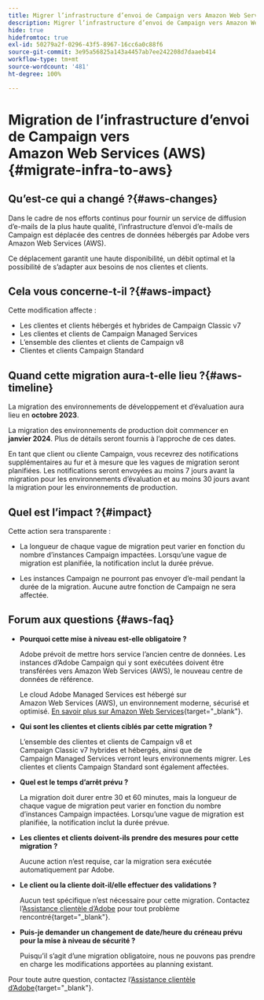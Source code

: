 ```yaml
---
title: Migrer l’infrastructure d’envoi de Campaign vers Amazon Web Services (AWS)
description: Migrer l’infrastructure d’envoi de Campaign vers Amazon Web Services (AWS)
hide: true
hidefromtoc: true
exl-id: 50279a2f-0296-43f5-8967-16cc6a0c88f6
source-git-commit: 3e95a56825a143a4457ab7ee242208d7daaeb414
workflow-type: tm+mt
source-wordcount: '481'
ht-degree: 100%

---
```


# Migration de l’infrastructure d’envoi de Campaign vers Amazon Web Services (AWS) {#migrate-infra-to-aws}

## Qu’est-ce qui a changé ?{#aws-changes}

Dans le cadre de nos efforts continus pour fournir un service de diffusion d’e-mails de la plus haute qualité, l’infrastructure d’envoi d’e-mails de Campaign est déplacée des centres de données hébergés par Adobe vers Amazon Web Services (AWS).

Ce déplacement garantit une haute disponibilité, un débit optimal et la possibilité de s’adapter aux besoins de nos clientes et clients.

## Cela vous concerne-t-il ?{#aws-impact}

Cette modification affecte :

* Les clientes et clients hébergés et hybrides de Campaign Classic v7
* Les clientes et clients de Campaign Managed Services
* L’ensemble des clientes et clients de Campaign v8
* Clientes et clients Campaign Standard

## Quand cette migration aura-t-elle lieu ?{#aws-timeline}

La migration des environnements de développement et d’évaluation aura lieu en **octobre 2023**.

La migration des environnements de production doit commencer en **janvier 2024**. Plus de détails seront fournis à l’approche de ces dates.

En tant que client ou cliente Campaign, vous recevrez des notifications supplémentaires au fur et à mesure que les vagues de migration seront planifiées. Les notifications seront envoyées au moins 7 jours avant la migration pour les environnements d’évaluation et au moins 30 jours avant la migration pour les environnements de production.

## Quel est l’impact ?{#impact}

Cette action sera transparente :

* La longueur de chaque vague de migration peut varier en fonction du nombre d’instances Campaign impactées. Lorsqu’une vague de migration est planifiée, la notification inclut la durée prévue.

* Les instances Campaign ne pourront pas envoyer d’e-mail pendant la durée de la migration. Aucune autre fonction de Campaign ne sera affectée.


## Forum aux questions {#aws-faq}

* **Pourquoi cette mise à niveau est-elle obligatoire ?**

  Adobe prévoit de mettre hors service l’ancien centre de données. Les instances d’Adobe Campaign qui y sont exécutées doivent être transférées vers Amazon Web Services (AWS), le nouveau centre de données de référence.

  Le cloud Adobe Managed Services est hébergé sur Amazon Web Services (AWS), un environnement moderne, sécurisé et optimisé. [En savoir plus sur Amazon Web Services](https://aws.amazon.com/application-hosting/benefits/){target="_blank"}.

* **Qui sont les clientes et clients ciblés par cette migration ?**

  L’ensemble des clientes et clients de Campaign v8 et Campaign Classic v7 hybrides et hébergés, ainsi que de Campaign Managed Services verront leurs environnements migrer. Les clientes et clients Campaign Standard sont également affectées.

* **Quel est le temps d’arrêt prévu ?**

  La migration doit durer entre 30 et 60 minutes, mais la longueur de chaque vague de migration peut varier en fonction du nombre d’instances Campaign impactées. Lorsqu’une vague de migration est planifiée, la notification inclut la durée prévue.

* **Les clientes et clients doivent-ils prendre des mesures pour cette migration ?**

  Aucune action n’est requise, car la migration sera exécutée automatiquement par Adobe.

* **Le client ou la cliente doit-il/elle effectuer des validations ?**

  Aucun test spécifique n’est nécessaire pour cette migration. Contactez l’[Assistance clientèle d’Adobe](https://experienceleague.adobe.com/?support-solution=Campaign&amp;lang=fr#support) pour tout problème rencontré{target="_blank"}.


* **Puis-je demander un changement de date/heure du créneau prévu pour la mise à niveau de sécurité ?**

  Puisqu’il s’agit d’une migration obligatoire, nous ne pouvons pas prendre en charge les modifications apportées au planning existant.

Pour toute autre question, contactez l’[Assistance clientèle d’Adobe](https://experienceleague.adobe.com/?support-solution=Campaign&amp;lang=fr#support){target="_blank"}.
